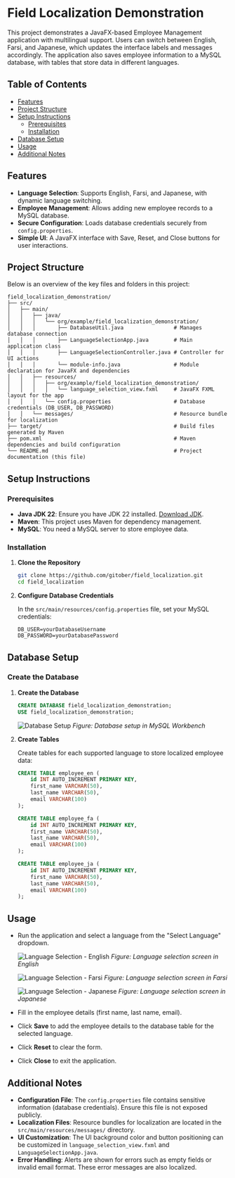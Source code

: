 # Field Localization Demonstration

This project demonstrates a JavaFX-based Employee Management application with multilingual support. Users can switch between English, Farsi, and Japanese, which updates the interface labels and messages accordingly. The application also saves employee information to a MySQL database, with tables that store data in different languages.

## Table of Contents
- [Features](#features)
- [Project Structure](#project-structure)
- [Setup Instructions](#setup-instructions)
    - [Prerequisites](#prerequisites)
    - [Installation](#installation)
- [Database Setup](#database-setup)
- [Usage](#usage)
- [Additional Notes](#additional-notes)

## Features
- **Language Selection**: Supports English, Farsi, and Japanese, with dynamic language switching.
- **Employee Management**: Allows adding new employee records to a MySQL database.
- **Secure Configuration**: Loads database credentials securely from `config.properties`.
- **Simple UI**: A JavaFX interface with Save, Reset, and Close buttons for user interactions.

## Project Structure

Below is an overview of the key files and folders in this project:

```
field_localization_demonstration/
├── src/
│   ├── main/
│   │   ├── java/
│   │   │   └── org/example/field_localization_demonstration/
│   │   │       ├── DatabaseUtil.java                # Manages database connection
│   │   │       ├── LanguageSelectionApp.java        # Main application class
│   │   │       ├── LanguageSelectionController.java # Controller for UI actions
│   │   │       └── module-info.java                 # Module declaration for JavaFX and dependencies
│   │   ├── resources/
│   │   │   ├── org/example/field_localization_demonstration/
│   │   │   │   └── language_selection_view.fxml     # JavaFX FXML layout for the app
│   │   │   └── config.properties                    # Database credentials (DB_USER, DB_PASSWORD)
│   │   └── messages/                                # Resource bundle for localization
├── target/                                          # Build files generated by Maven
├── pom.xml                                          # Maven dependencies and build configuration
└── README.md                                        # Project documentation (this file)
```

## Setup Instructions

### Prerequisites
- **Java JDK 22**: Ensure you have JDK 22 installed. [Download JDK](https://jdk.java.net/22/).
- **Maven**: This project uses Maven for dependency management.
- **MySQL**: You need a MySQL server to store employee data.

### Installation

1. **Clone the Repository**

   ```bash
   git clone https://github.com/gitober/field_localization.git
   cd field_localization
   ```

2. **Configure Database Credentials**

   In the `src/main/resources/config.properties` file, set your MySQL credentials:

   ```properties
   DB_USER=yourDatabaseUsername
   DB_PASSWORD=yourDatabasePassword
   ```

## Database Setup

### Create the Database

1. **Create the Database**

   ```sql
   CREATE DATABASE field_localization_demonstration;
   USE field_localization_demonstration;
   ```

   ![Database Setup](src/main/resources/images/database.png)
   *Figure: Database setup in MySQL Workbench*

2. **Create Tables**

   Create tables for each supported language to store localized employee data:

   ```sql
   CREATE TABLE employee_en (
       id INT AUTO_INCREMENT PRIMARY KEY,
       first_name VARCHAR(50),
       last_name VARCHAR(50),
       email VARCHAR(100)
   );

   CREATE TABLE employee_fa (
       id INT AUTO_INCREMENT PRIMARY KEY,
       first_name VARCHAR(50),
       last_name VARCHAR(50),
       email VARCHAR(100)
   );

   CREATE TABLE employee_ja (
       id INT AUTO_INCREMENT PRIMARY KEY,
       first_name VARCHAR(50),
       last_name VARCHAR(50),
       email VARCHAR(100)
   );
   ```

## Usage

- Run the application and select a language from the "Select Language" dropdown.

  ![Language Selection - English](src/main/resources/images/english.png)
  *Figure: Language selection screen in English*

  ![Language Selection - Farsi](src/main/resources/images/farsi.png)
  *Figure: Language selection screen in Farsi*

  ![Language Selection - Japanese](src/main/resources/images/japanese.png)
  *Figure: Language selection screen in Japanese*

- Fill in the employee details (first name, last name, email).
- Click **Save** to add the employee details to the database table for the selected language.
- Click **Reset** to clear the form.
- Click **Close** to exit the application.

## Additional Notes

- **Configuration File**: The `config.properties` file contains sensitive information (database credentials). Ensure this file is not exposed publicly.
- **Localization Files**: Resource bundles for localization are located in the `src/main/resources/messages/` directory.
- **UI Customization**: The UI background color and button positioning can be customized in `language_selection_view.fxml` and `LanguageSelectionApp.java`.
- **Error Handling**: Alerts are shown for errors such as empty fields or invalid email format. These error messages are also localized.

